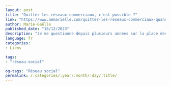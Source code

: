 ```yaml
---
layout: post
title: "Quitter les réseaux commerciaux, c'est possible ?"
link: "https://www.aemarielle.com/quitter-les-reseaux-commerciaux-quand-on-est-artiste"
author: Marie-Gaëlle
published_date: "18/12/2023"
description: "Je me questionne depuis plusieurs années sur la place des réseaux commerciaux comme Instagram, Facebook ou Twitter dans ma vie quotidienne. Quel est leur impact sur ma créativité, mon bien-être et plus pragmatiquement, sur mes revenus artistiques ? Est-on obligé d’être actif sur les réseaux commerciaux quand on veut vivre de son art ? Je le crois de moins en moins."
language: fr
categories:
- Liens

tags:
- "réseau-social"

og-tags: "Réseau social"
permalink: /:categories/:year/:month/:day/:title/
---
```

